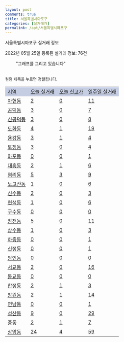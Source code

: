 ```yaml
---
layout: post
comments: true
title: 서울특별시마포구
categories: [실거래가]
permalink: /apt/서울특별시마포구
---
```


서울특별시마포구 실거래 정보

2022년 05월 25일 등록된 실거래 정보: 76건

<!--<script async src="https://pagead2.googlesyndication.com/pagead/js/adsbygoogle.js?client=ca-pub-3485438051770037"
 crossorigin="anonymous"></script>-->

<script type="text/javascript">
  google.charts.load('current', {'packages':['corechart']});
  google.charts.setOnLoadCallback(drawChart);

  function drawChart() {
    var data = google.visualization.arrayToDataTable([['거래일', '매매', '전월세', '전매'], ['21-01', 0, 7, 1], ['21-02', 0, 1, 0], ['21-03', 0, 23, 0], ['21-04', 12, 130, 0], ['21-05', 130, 375, 0], ['21-06', 128, 621, 1], ['21-07', 160, 617, 5], ['21-08', 168, 745, 4], ['21-09', 116, 498, 5], ['21-10', 89, 610, 3], ['21-11', 46, 539, 2], ['21-12', 60, 740, 0], ['22-01', 53, 679, 2], ['22-02', 31, 776, 1], ['22-03', 54, 751, 0], ['22-04', 68, 630, 2], ['22-05', 16, 326, 0]]);

    var options = {
      title: '최근 1년간 유형별 거래량 추이',
      legend: { position: 'bottom' }
    };

    setTimeout(function() {
        var chart = new google.visualization.LineChart(document.getElementById('columnchart_material'));
        chart.draw(data, (options));
        document.getElementById('loading').style.display = 'none';
        var dayLabel = (new Date()).getDay();
        if (dayLabel < 2) {
            sorttable.innerSortFunction.apply(document.getElementById('week'), []);
            sorttable.innerSortFunction.apply(document.getElementById('week'), []);        
        }
        else {
            sorttable.innerSortFunction.apply(document.getElementById('today'), []);
            sorttable.innerSortFunction.apply(document.getElementById('today'), []);
        }
    }, 200);

  }
</script>

<div id="loading" style="z-index:20; display: block; margin-left: 35px">"그래프를 그리고 있습니다"</div>
<div id="columnchart_material" style="width: 95%; margin-left: -35px; display: block"></div>
<!--<div style="width: 95%; margin-left: -35px; display: block">
      <script async src="https://pagead2.googlesyndication.com/pagead/js/adsbygoogle.js?client=ca-pub-3485438051770037"
          crossorigin="anonymous"></script>
      <ins class="adsbygoogle"
          style="display:block"
          data-ad-format="fluid"
          data-ad-layout-key="-fb+5w+4e-db+86"
          data-ad-client="ca-pub-3485438051770037"
          data-ad-slot="1827090281"></ins>
      <script>
          (adsbygoogle = window.adsbygoogle || []).push({});
      </script>
</div>-->
<br>

<font size='small' style='font-size: small;'>컬럼 제목을 누르면 정렬됩니다.</font>
<table class="sortable">
  <tr style='background-color: rgba(114, 132, 186,0.4);'>
    <td id="region"><a href="#">지역</a></td>
    <td id="today"><a href="#">오늘 실거래</a></td>
    <td id="today_new"><a href="#">오늘 신고가</a></td>
    <td id="week"><a href="#">일주일 실거래</a></td>
  </tr>

  
  <tr class="item">
    <td><a href="서울특별시마포구아현동">아현동</a></td>
    <td><a href="서울특별시마포구아현동">2</a></td>
    <td><a href="서울특별시마포구아현동">0</a></td>
    <td><a href="서울특별시마포구아현동">11</a></td>
  </tr>
    

  <tr class="item">
    <td><a href="서울특별시마포구공덕동">공덕동</a></td>
    <td><a href="서울특별시마포구공덕동">3</a></td>
    <td><a href="서울특별시마포구공덕동">0</a></td>
    <td><a href="서울특별시마포구공덕동">7</a></td>
  </tr>
    

  <tr class="item">
    <td><a href="서울특별시마포구신공덕동">신공덕동</a></td>
    <td><a href="서울특별시마포구신공덕동">3</a></td>
    <td><a href="서울특별시마포구신공덕동">0</a></td>
    <td><a href="서울특별시마포구신공덕동">8</a></td>
  </tr>
    

  <tr class="item">
    <td><a href="서울특별시마포구도화동">도화동</a></td>
    <td><a href="서울특별시마포구도화동">4</a></td>
    <td><a href="서울특별시마포구도화동">1</a></td>
    <td><a href="서울특별시마포구도화동">19</a></td>
  </tr>
    

  <tr class="item">
    <td><a href="서울특별시마포구용강동">용강동</a></td>
    <td><a href="서울특별시마포구용강동">3</a></td>
    <td><a href="서울특별시마포구용강동">1</a></td>
    <td><a href="서울특별시마포구용강동">4</a></td>
  </tr>
    

  <tr class="item">
    <td><a href="서울특별시마포구토정동">토정동</a></td>
    <td><a href="서울특별시마포구토정동">3</a></td>
    <td><a href="서울특별시마포구토정동">0</a></td>
    <td><a href="서울특별시마포구토정동">4</a></td>
  </tr>
    

  <tr class="item">
    <td><a href="서울특별시마포구마포동">마포동</a></td>
    <td><a href="서울특별시마포구마포동">0</a></td>
    <td><a href="서울특별시마포구마포동">0</a></td>
    <td><a href="서울특별시마포구마포동">1</a></td>
  </tr>
    

  <tr class="item">
    <td><a href="서울특별시마포구대흥동">대흥동</a></td>
    <td><a href="서울특별시마포구대흥동">2</a></td>
    <td><a href="서울특별시마포구대흥동">1</a></td>
    <td><a href="서울특별시마포구대흥동">6</a></td>
  </tr>
    

  <tr class="item">
    <td><a href="서울특별시마포구염리동">염리동</a></td>
    <td><a href="서울특별시마포구염리동">5</a></td>
    <td><a href="서울특별시마포구염리동">3</a></td>
    <td><a href="서울특별시마포구염리동">9</a></td>
  </tr>
    

  <tr class="item">
    <td><a href="서울특별시마포구노고산동">노고산동</a></td>
    <td><a href="서울특별시마포구노고산동">1</a></td>
    <td><a href="서울특별시마포구노고산동">0</a></td>
    <td><a href="서울특별시마포구노고산동">6</a></td>
  </tr>
    

  <tr class="item">
    <td><a href="서울특별시마포구신수동">신수동</a></td>
    <td><a href="서울특별시마포구신수동">2</a></td>
    <td><a href="서울특별시마포구신수동">0</a></td>
    <td><a href="서울특별시마포구신수동">3</a></td>
  </tr>
    

  <tr class="item">
    <td><a href="서울특별시마포구현석동">현석동</a></td>
    <td><a href="서울특별시마포구현석동">1</a></td>
    <td><a href="서울특별시마포구현석동">0</a></td>
    <td><a href="서울특별시마포구현석동">6</a></td>
  </tr>
    

  <tr class="item">
    <td><a href="서울특별시마포구구수동">구수동</a></td>
    <td><a href="서울특별시마포구구수동">0</a></td>
    <td><a href="서울특별시마포구구수동">0</a></td>
    <td><a href="서울특별시마포구구수동">0</a></td>
  </tr>
    

  <tr class="item">
    <td><a href="서울특별시마포구창전동">창전동</a></td>
    <td><a href="서울특별시마포구창전동">5</a></td>
    <td><a href="서울특별시마포구창전동">0</a></td>
    <td><a href="서울특별시마포구창전동">11</a></td>
  </tr>
    

  <tr class="item">
    <td><a href="서울특별시마포구상수동">상수동</a></td>
    <td><a href="서울특별시마포구상수동">1</a></td>
    <td><a href="서울특별시마포구상수동">0</a></td>
    <td><a href="서울특별시마포구상수동">3</a></td>
  </tr>
    

  <tr class="item">
    <td><a href="서울특별시마포구하중동">하중동</a></td>
    <td><a href="서울특별시마포구하중동">0</a></td>
    <td><a href="서울특별시마포구하중동">0</a></td>
    <td><a href="서울특별시마포구하중동">1</a></td>
  </tr>
    

  <tr class="item">
    <td><a href="서울특별시마포구신정동">신정동</a></td>
    <td><a href="서울특별시마포구신정동">0</a></td>
    <td><a href="서울특별시마포구신정동">0</a></td>
    <td><a href="서울특별시마포구신정동">1</a></td>
  </tr>
    

  <tr class="item">
    <td><a href="서울특별시마포구당인동">당인동</a></td>
    <td><a href="서울특별시마포구당인동">0</a></td>
    <td><a href="서울특별시마포구당인동">0</a></td>
    <td><a href="서울특별시마포구당인동">0</a></td>
  </tr>
    

  <tr class="item">
    <td><a href="서울특별시마포구서교동">서교동</a></td>
    <td><a href="서울특별시마포구서교동">2</a></td>
    <td><a href="서울특별시마포구서교동">0</a></td>
    <td><a href="서울특별시마포구서교동">16</a></td>
  </tr>
    

  <tr class="item">
    <td><a href="서울특별시마포구동교동">동교동</a></td>
    <td><a href="서울특별시마포구동교동">0</a></td>
    <td><a href="서울특별시마포구동교동">0</a></td>
    <td><a href="서울특별시마포구동교동">0</a></td>
  </tr>
    

  <tr class="item">
    <td><a href="서울특별시마포구합정동">합정동</a></td>
    <td><a href="서울특별시마포구합정동">2</a></td>
    <td><a href="서울특별시마포구합정동">1</a></td>
    <td><a href="서울특별시마포구합정동">3</a></td>
  </tr>
    

  <tr class="item">
    <td><a href="서울특별시마포구망원동">망원동</a></td>
    <td><a href="서울특별시마포구망원동">2</a></td>
    <td><a href="서울특별시마포구망원동">1</a></td>
    <td><a href="서울특별시마포구망원동">14</a></td>
  </tr>
    

  <tr class="item">
    <td><a href="서울특별시마포구연남동">연남동</a></td>
    <td><a href="서울특별시마포구연남동">0</a></td>
    <td><a href="서울특별시마포구연남동">0</a></td>
    <td><a href="서울특별시마포구연남동">1</a></td>
  </tr>
    

  <tr class="item">
    <td><a href="서울특별시마포구성산동">성산동</a></td>
    <td><a href="서울특별시마포구성산동">9</a></td>
    <td><a href="서울특별시마포구성산동">0</a></td>
    <td><a href="서울특별시마포구성산동">29</a></td>
  </tr>
    

  <tr class="item">
    <td><a href="서울특별시마포구중동">중동</a></td>
    <td><a href="서울특별시마포구중동">2</a></td>
    <td><a href="서울특별시마포구중동">1</a></td>
    <td><a href="서울특별시마포구중동">7</a></td>
  </tr>
    

  <tr class="item">
    <td><a href="서울특별시마포구상암동">상암동</a></td>
    <td><a href="서울특별시마포구상암동">24</a></td>
    <td><a href="서울특별시마포구상암동">4</a></td>
    <td><a href="서울특별시마포구상암동">59</a></td>
  </tr>
    


</table>


    